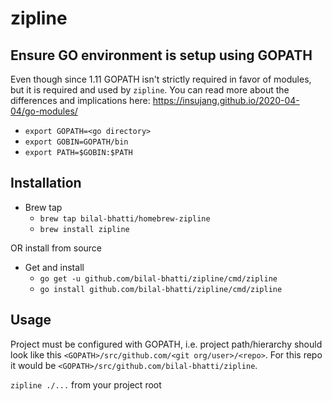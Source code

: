 # zipline

## Ensure GO environment is setup using GOPATH

Even though since 1.11 GOPATH isn't strictly required in favor of modules, but it is required and used by `zipline`. You can read more about the differences and implications here: https://insujang.github.io/2020-04-04/go-modules/

* `export GOPATH=<go directory>`
* `export GOBIN=GOPATH/bin`
* `export PATH=$GOBIN:$PATH`

## Installation
* Brew tap
    * `brew tap bilal-bhatti/homebrew-zipline`
    * `brew install zipline`

OR install from source

* Get and install
    * `go get -u github.com/bilal-bhatti/zipline/cmd/zipline`
    * `go install github.com/bilal-bhatti/zipline/cmd/zipline`

## Usage
Project must be configured with GOPATH, i.e. project path/hierarchy should look like this `<GOPATH>/src/github.com/<git org/user>/<repo>`. For this repo it would be `<GOPATH>/src/github.com/bilal-bhatti/zipline`.

`zipline ./...` from your project root

